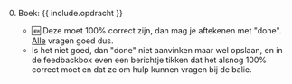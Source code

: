 0. Boek: {{ include.opdracht }}

    - 🆕 Deze moet 100% correct zijn, dan mag je aftekenen met "done". <u>Alle</u> vragen goed dus.
    - Is het niet goed, dan "done" niet aanvinken maar wel opslaan, en in de feedbackbox even een berichtje tikken dat het alsnog 100% correct moet en dat ze om hulp kunnen vragen bij de balie.

